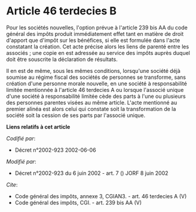# Article 46 terdecies B

Pour les sociétés nouvelles, l'option prévue à l'article 239 bis AA du code général des impôts produit immédiatement effet
tant en matière de droit d'apport que d'impôt sur les bénéfices, si elle est formulée dans l'acte constatant la création. Cet
acte précise alors les liens de parenté entre les associés ; une copie en est adressée au service des impôts auprès duquel
doit être souscrite la déclaration de résultats. 

Il en est de même, sous les mêmes conditions, lorsqu'une société déjà soumise au régime fiscal des sociétés de personnes se
transforme, sans création d'une personne morale nouvelle, en une société à responsabilité limitée mentionnée à l'article 46
terdecies A ou lorsque l'associé unique d'une société à responsabilité limitée cède des parts à l'une ou plusieurs des
personnes parentes visées au même article. L'acte mentionné au premier alinéa est alors celui qui constate soit la
transformation de la société soit la cession de ses parts par l'associé unique.

**Liens relatifs à cet article**

_Codifié par_:

  - Décret n°2002-923 2002-06-06

_Modifié par_:

  - Décret n°2002-923 du 6 juin 2002 - art. 7 () JORF 8 juin 2002

_Cite_:

  - Code général des impôts, annexe 3, CGIAN3. - art. 46 terdecies A (V)
  - Code général des impôts, CGI. - art. 239 bis AA (V)
